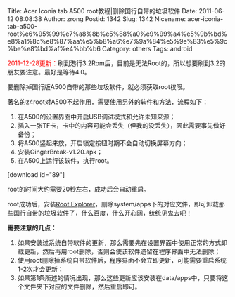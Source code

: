 Title: Acer Iconia tab A500 root教程|删除国行自带的垃圾软件
Date: 2011-06-12 08:08:38
Author: zrong
Postid: 1342
Slug: 1342
Nicename: acer-iconia-tab-a500-root%e6%95%99%e7%a8%8b%e5%88%a0%e9%99%a4%e5%9b%bd%e8%a1%8c%e8%87%aa%e5%b8%a6%e7%9a%84%e5%9e%83%e5%9c%be%e8%bd%af%e4%bb%b6
Category: others
Tags: android

<span
style="color:red;">2011-12-28更新：</span>刷到港行3.2Rom后，目前是无法Root的，所以想要刷到3.2的朋友要注意。最好是等待4.0。

要删除掉国行版A500自带的那些垃圾软件，就必须获取root权限。

著名的z4root对A500不起作用，需要使用另外的软件和方法，流程如下：

1.  在A500的设置界面中开启USB调试模式和允许未知来源；
2.  插入一张TF卡，卡中的内容可能会丢失（但我的没丢失），因此需要事先做好备份；
3.  将A500竖起来放，开启锁定按钮时期不会自动切换屏幕方向；
4.  安装GingerBreak-v1.20.apk；
5.  在A500上运行该软件，执行root。

[download id="89"]

root的时间大约需要20秒左右，成功后会自动重启。

<!--more-->

root成功后，安装[Root
Explorer](https://market.android.com/details?id=com.speedsoftware.rootexplorer)，删除system/apps下的对应文件，即可卸载那些国行自带的垃圾软件了，什么百度，什么开心网，统统见鬼去吧！

**需要注意的几点：**

1.  如果安装过系统自带软件的更新，那么需要先在设置界面中使用正常的方式卸载更新，然后再用root删除，否则会使该软件遗留在程序界面中无法删除；
2.  使用root删除掉系统自带软件后，程序界面不会立即更新，可能需要重启系统1-2次才会更新；
3.  如果第1条所述的情况出现，那么这些更新应该安装在data/apps中，只要将这个文件夹下对应的文件删除，然后重启即可。

